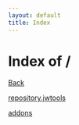 ```yaml
---
layout: default
title: Index
---
```

<h1>Index of /</h1>
<p><a href="..">Back</a></p>
<p><a href="kodi/repository.jwtools/">repository.jwtools</a></p>
<p><a href="addons/">addons</a></p>

